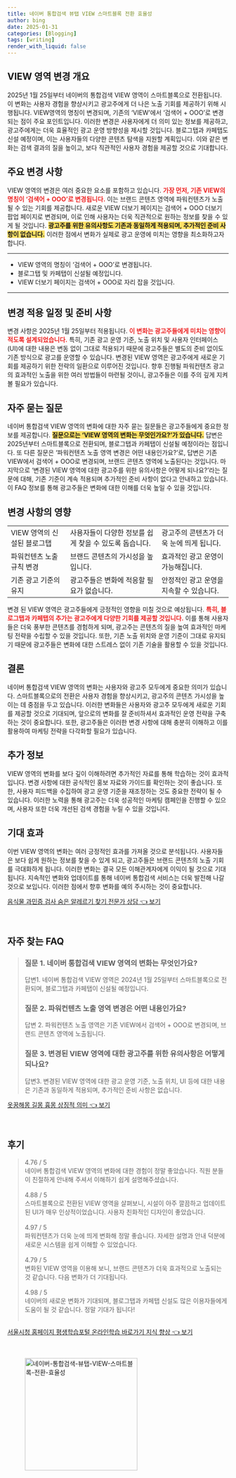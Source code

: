 ```yaml
---
title: 네이버 통합검색 뷰탭 VIEW 스마트블록 전환 효율성
author: bing
date: 2025-01-31
categories: [Blogging]
tags: [writing]
render_with_liquid: false
---
```



<h2 id='VIEW영역변경개요'>VIEW 영역 변경 개요</h2>

<p>2025년 1월 25일부터 네이버의 통합검색 VIEW 영역이 스마트블록으로 전환됩니다. 이 변화는 사용자 경험을 향상시키고 광고주에게 더 나은 노출 기회를 제공하기 위해 시행됩니다. VIEW영역의 명칭이 변경되며, 기존의 ‘VIEW’에서 ‘검색어 + OOO’로 변경되는 점이 주요 포인트입니다. 이러한 변경은 사용자에게 더 의미 있는 정보를 제공하고, 광고주에게는 더욱 효율적인 광고 운영 방향성을 제시할 것입니다. 블로그탭과 카페탭도 신설 예정이며, 이는 사용자들의 다양한 콘텐츠 탐색을 지원할 계획입니다. 이와 같은 변화는 검색 결과의 질을 높이고, 보다 직관적인 사용자 경험을 제공할 것으로 기대합니다.</p>

<h2 id='주요변경사항'>주요 변경 사항</h2>

<p>VIEW 영역의 변경은 여러 중요한 요소를 포함하고 있습니다. <b><span style="color: #ee2323;">가장 먼저, 기존 VIEW의 명칭이 ‘검색어 + OOO’로 변경됩니다.</span></b> 이는 브랜드 콘텐츠 영역에 파워컨텐츠가 노출될 수 있는 기회를 제공합니다. 새로운 VIEW 더보기 페이지는 검색어 + OOO 더보기 팝업 페이지로 변경되며, 이로 인해 사용자는 더욱 직관적으로 원하는 정보를 찾을 수 있게 될 것입니다. <b><span style="background-color: #ffe066;">광고주를 위한 유의사항도 기존과 동일하게 적용되며, 추가적인 준비 사항이 없습니다.</span></b> 이러한 점에서 변화가 실제로 광고 운영에 미치는 영향을 최소화하고자 합니다.</p>

<hr />

<ul>
    <li>VIEW 영역의 명칭이 ‘검색어 + OOO’로 변경됩니다.</li>
    <li>블로그탭 및 카페탭이 신설될 예정입니다.</li>
    <li>VIEW 더보기 페이지는 검색어 + OOO로 자리 잡을 것입니다.</li>
</ul>

<hr />

<h2 id='변경적용일정및준비사항'>변경 적용 일정 및 준비 사항</h2>

<p>변경 사항은 2025년 1월 25일부터 적용됩니다. <b><span style="color: #ee2323;">이 변화는 광고주들에게 미치는 영향이 적도록 설계되었습니다.</span></b> 특히, 기존 광고 운영 기준, 노출 위치 및 사용자 인터페이스(UI)에 대한 내용은 변동 없이 그대로 적용되기 때문에 광고주들은 별도의 준비 없이도 기존 방식으로 광고를 운영할 수 있습니다. 변경된 VIEW 영역은 광고주에게 새로운 기회를 제공하기 위한 전략의 일환으로 이루어진 것입니다. 향후 진행될 파워컨텐츠 광고의 효과적인 노출을 위한 여러 방법들이 마련될 것이니, 광고주들은 이를 주의 깊게 지켜볼 필요가 있습니다.</p>

<h2 id='자주묻는질문'>자주 묻는 질문</h2>

<p>네이버 통합검색 VIEW 영역의 변화에 대한 자주 묻는 질문들은 광고주들에게 중요한 정보를 제공합니다. <b><span style="background-color: #ffe066;">질문으로는 ‘VIEW 영역의 변화는 무엇인가요?’가 있습니다.</span></b> 답변은 2025년부터 스마트블록으로 전환되며, 블로그탭과 카페탭이 신설될 예정이라는 점입니다. 또 다른 질문은 ‘파워컨텐츠 노출 영역 변경은 어떤 내용인가요?’로, 답변은 기존 VIEW에서 검색어 + OOO로 변경되며, 브랜드 콘텐츠 영역에 노출된다는 것입니다. 마지막으로 ‘변경된 VIEW 영역에 대한 광고주를 위한 유의사항은 어떻게 되나요?’라는 질문에 대해, 기존 기준이 계속 적용되며 추가적인 준비 사항이 없다고 안내하고 있습니다. 이 FAQ 정보를 통해 광고주들은 변화에 대한 이해를 더욱 높일 수 있을 것입니다.</p>

<h2 id='변경사항의영향'>변경 사항의 영향</h2>

<table>
    <tr>
        <td>VIEW 영역의 신설된 블로그탭</td>
        <td>사용자들이 다양한 정보를 쉽게 찾을 수 있도록 돕습니다.</td>
        <td>광고주의 콘텐츠가 더욱 눈에 띄게 됩니다.</td>
    </tr>
    <tr>
        <td>파워컨텐츠 노출 규칙 변경</td>
        <td>브랜드 콘텐츠의 가시성을 높입니다.</td>
        <td>효과적인 광고 운영이 가능해집니다.</td>
    </tr>
    <tr>
        <td>기존 광고 기준의 유지</td>
        <td>광고주들은 변화에 적응할 필요가 없습니다.</td>
        <td>안정적인 광고 운영을 지속할 수 있습니다.</td>
    </tr>
</table>

<p>변경 된 VIEW 영역은 광고주들에게 긍정적인 영향을 미칠 것으로 예상됩니다. <b><span style="color: #ee2323;">특히, 블로그탭과 카페탭의 추가는 광고주에게 다양한 기회를 제공할 것입니다.</span></b> 이를 통해 사용자들은 더욱 풍부한 콘텐츠를 경험하게 되며, 광고주는 콘텐츠의 질을 높여 효과적인 마케팅 전략을 수립할 수 있을 것입니다. 또한, 기존 노출 위치와 운영 기준이 그대로 유지되기 때문에 광고주들은 변화에 대한 스트레스 없이 기존 기술을 활용할 수 있을 것입니다.</p>

<h2 id='결론'>결론</h2>

<p>네이버 통합검색 VIEW 영역의 변화는 사용자와 광고주 모두에게 중요한 의미가 있습니다. 스마트블록으로의 전환은 사용자 경험을 향상시키고, 광고주의 콘텐츠 가시성을 높이는 데 중점을 두고 있습니다. 이러한 변화들은 사용자와 광고주 모두에게 새로운 기회를 제공할 것으로 기대되며, 앞으로의 변화를 잘 준비하셔서 효과적인 운영 전략을 구축하는 것이 중요합니다. 또한, 광고주들은 이러한 변경 사항에 대해 충분히 이해하고 이를 활용하여 마케팅 전략을 다각화할 필요가 있습니다.</p>

<h2 id='추가정보'>추가 정보</h2>

<p>VIEW 영역의 변화를 보다 깊이 이해하려면 추가적인 자료를 통해 학습하는 것이 효과적입니다. 변경 사항에 대한 공식적인 홍보 자료와 가이드를 확인하는 것이 좋습니다. 또한, 사용자 피드백을 수집하여 광고 운영 기준을 재조정하는 것도 중요한 전략이 될 수 있습니다. 이러한 노력을 통해 광고주는 더욱 성공적인 마케팅 캠페인을 진행할 수 있으며, 사용자 또한 더욱 개선된 검색 경험을 누릴 수 있을 것입니다.</p>

<h2 id='기대효과'>기대 효과</h2>

<p>이번 VIEW 영역의 변화는 여러 긍정적인 효과를 가져올 것으로 분석됩니다. 사용자들은 보다 쉽게 원하는 정보를 찾을 수 있게 되고, 광고주들은 브랜드 콘텐츠의 노출 기회를 극대화하게 됩니다. 이러한 변화는 결국 모든 이해관계자에게 이익이 될 것으로 기대됩니다. 지속적인 변화와 업데이트를 통해 네이버 통합검색 서비스는 더욱 발전해 나갈 것으로 보입니다. 이러한 점에서 향후 변화를 예의 주시하는 것이 중요합니다.</p>


<p><a class="click-button" title="음식물 과민증 검사 숨은 알레르기 찾기 전문가 상담" href="https://aptwhite.github.io/posts/%EC%9D%8C%EC%8B%9D%EB%AC%BC-%EA%B3%BC%EB%AF%BC%EC%A6%9D-%EA%B2%80%EC%82%AC-%EC%88%A8%EC%9D%80-%EC%95%8C%EB%A0%88%EB%A5%B4%EA%B8%B0-%EC%B0%BE%EA%B8%B0-%EC%A0%84%EB%AC%B8%EA%B0%80-%EC%83%81%EB%8B%B4/" rel="dofollow">음식물 과민증 검사 숨은 알레르기 찾기 전문가 상담 👈 보기</a></p><br>
<h2 id='자주_찾는_FAQ'>자주 찾는 FAQ</h2>
<div itemscope="" itemtype="https://schema.org/FAQPage"> 
<blockquote> 
<div itemscope="" itemprop="mainEntity" itemtype="https://schema.org/Question"> 
<h3 itemprop="name">질문 1. 네이버 통합검색 VIEW 영역의 변화는 무엇인가요?</h3> 
<div itemscope="" itemprop="acceptedAnswer" itemtype="https://schema.org/Answer"> 
<span itemprop="text"> 
<p>답변1. 네이버 통합검색 VIEW 영역은 2024년 1월 25일부터 스마트블록으로 전환되며, 블로그탭과 카페탭이 신설될 예정입니다.</p> 
</span> 
</div> 
</div> 
<div itemscope="" itemprop="mainEntity" itemtype="https://schema.org/Question"> 
<h3 itemprop="name">질문 2. 파워컨텐츠 노출 영역 변경은 어떤 내용인가요?</h3> 
<div itemscope="" itemprop="acceptedAnswer" itemtype="https://schema.org/Answer"> 
<span itemprop="text"> 
<p>답변 2. 파워컨텐츠 노출 영역은 기존 VIEW에서 검색어 + OOO로 변경되며, 브랜드 콘텐츠 영역에 노출됩니다.</p> 
</span> 
</div> 
</div> 
<div itemscope="" itemprop="mainEntity" itemtype="https://schema.org/Question"> 
<h3 itemprop="name">질문 3. 변경된 VIEW 영역에 대한 광고주를 위한 유의사항은 어떻게 되나요?</h3> 
<div itemscope="" itemprop="acceptedAnswer" itemtype="https://schema.org/Answer"> 
<span itemprop="text"> 
<p>답변3. 변경된 VIEW 영역에 대한 광고 운영 기준, 노출 위치, UI 등에 대한 내용은 기존과 동일하게 적용되며, 추가적인 준비 사항은 없습니다.</p> 
</span> 
</div> 
</div> 
</blockquote> 
</div>
<p><a class="click-button" title="옷꿈해몽 길몽 흉몽 상징적 의미" href="https://aptwhite.github.io/posts/%EC%98%B7%EA%BF%88%ED%95%B4%EB%AA%BD-%EA%B8%B8%EB%AA%BD-%ED%9D%89%EB%AA%BD-%EC%83%81%EC%A7%95%EC%A0%81-%EC%9D%98%EB%AF%B8/" rel="dofollow">옷꿈해몽 길몽 흉몽 상징적 의미 👈 보기</a></p><br>
<h2 id='후기'>후기</h2>
<div itemscope itemtype="https://schema.org/Product">
  <blockquote>
  <div itemprop="review" itemscope itemtype="https://schema.org/Review">
      <div itemprop="reviewRating" itemscope itemtype="https://schema.org/Rating"> <span itemprop="ratingValue">4.76</span> / <span itemprop="bestRating">5</span> </div>
      <span itemprop="reviewBody">네이버 통합검색 VIEW 영역의 변화에 대한 경험이 정말 좋았습니다. 직원 분들이 친절하게 안내해 주셔서 이해하기 쉽게 설명해주셨습니다.</span>
  </div>
  <br>
  <div itemprop="review" itemscope itemtype="https://schema.org/Review">
      <div itemprop="reviewRating" itemscope itemtype="https://schema.org/Rating"> <span itemprop="ratingValue">4.88</span> / <span itemprop="bestRating">5</span> </div>
      <span itemprop="reviewBody">스마트블록으로 전환된 VIEW 영역을 살펴보니, 시설이 아주 깔끔하고 업데이트된 UI가 매우 인상적이었습니다. 사용자 친화적인 디자인이 좋았습니다.</span>
  </div>
  <br>
  <div itemprop="review" itemscope itemtype="https://schema.org/Review">
      <div itemprop="reviewRating" itemscope itemtype="https://schema.org/Rating"> <span itemprop="ratingValue">4.97</span> / <span itemprop="bestRating">5</span> </div>
      <span itemprop="reviewBody">파워컨텐츠가 더욱 눈에 띄게 변화해 정말 좋습니다. 자세한 설명과 안내 덕분에 새로운 시스템을 쉽게 이해할 수 있었습니다.</span>
  </div>
  <br>
  <div itemprop="review" itemscope itemtype="https://schema.org/Review">
      <div itemprop="reviewRating" itemscope itemtype="https://schema.org/Rating"> <span itemprop="ratingValue">4.79</span> / <span itemprop="bestRating">5</span> </div>
      <span itemprop="reviewBody">변화된 VIEW 영역을 이용해 보니, 브랜드 콘텐츠가 더욱 효과적으로 노출되는 것 같습니다. 다음 변화가 더 기대됩니다.</span>
  </div>
  <br>
  <div itemprop="review" itemscope itemtype="https://schema.org/Review">
      <div itemprop="reviewRating" itemscope itemtype="https://schema.org/Rating"> <span itemprop="ratingValue">4.98</span> / <span itemprop="bestRating">5</span> </div>
      <span itemprop="reviewBody">네이버의 새로운 변화가 기대되며, 블로그탭과 카페탭 신설도 많은 이용자들에게 도움이 될 것 같습니다. 정말 기대가 됩니다!</span>
  </div>
  <br>
  </blockquote>
</div>
<p><a class="click-button" title="서울시청 홈페이지 평생학습포털 온라인학습 바로가기 지식 향상" href="https://aptwhite.github.io/posts/%EC%84%9C%EC%9A%B8%EC%8B%9C%EC%B2%AD-%ED%99%88%ED%8E%98%EC%9D%B4%EC%A7%80-%ED%8F%89%EC%83%9D%ED%95%99%EC%8A%B5%ED%8F%AC%ED%84%B8-%EC%98%A8%EB%9D%BC%EC%9D%B8%ED%95%99%EC%8A%B5-%EB%B0%94%EB%A1%9C%EA%B0%80%EA%B8%B0-%EC%A7%80%EC%8B%9D-%ED%96%A5%EC%83%81/" rel="dofollow">서울시청 홈페이지 평생학습포털 온라인학습 바로가기 지식 향상 👈 보기</a></p><br>
<figure class="image"><img src="https://aptwhite.github.io/assets/img/thumbnail/네이버-통합검색-뷰탭-VIEW-스마트블록-전환-효율성.webp" alt="네이버-통합검색-뷰탭-VIEW-스마트블록-전환-효율성" width="256" height="256"></figure>